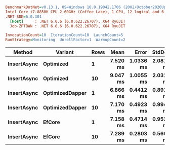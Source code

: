 ``` ini

BenchmarkDotNet=v0.13.1, OS=Windows 10.0.19042.1706 (20H2/October2020Update)
Intel Core i7-8850H CPU 2.60GHz (Coffee Lake), 1 CPU, 12 logical and 6 physical cores
.NET SDK=6.0.301
  [Host]     : .NET 6.0.6 (6.0.622.26707), X64 RyuJIT
  Job-ZPTBWN : .NET 6.0.6 (6.0.622.26707), X64 RyuJIT

InvocationCount=10  IterationCount=10  LaunchCount=5  
RunStrategy=Monitoring  UnrollFactor=1  WarmupCount=2  

```
|      Method |         Variant | Rows |     Mean |     Error |    StdDev |      Min |       Max |   Median |
|------------ |---------------- |----- |---------:|----------:|----------:|---------:|----------:|---------:|
| **InsertAsync** |       **Optimized** |    **1** | **7.520 ms** | **1.0336 ms** | **2.0878 ms** | **5.884 ms** | **20.208 ms** | **6.958 ms** |
| **InsertAsync** |       **Optimized** |   **10** | **9.047 ms** | **1.0055 ms** | **2.0311 ms** | **6.220 ms** | **14.477 ms** | **8.606 ms** |
| **InsertAsync** | **OptimizedDapper** |    **1** | **6.866 ms** | **0.4412 ms** | **0.8912 ms** | **5.400 ms** |  **9.250 ms** | **6.837 ms** |
| **InsertAsync** | **OptimizedDapper** |   **10** | **7.170 ms** | **0.4923 ms** | **0.9944 ms** | **6.009 ms** | **11.294 ms** | **7.013 ms** |
| **InsertAsync** |          **EfCore** |    **1** | **7.158 ms** | **0.4714 ms** | **0.9522 ms** | **5.647 ms** | **10.485 ms** | **6.998 ms** |
| **InsertAsync** |          **EfCore** |   **10** | **7.289 ms** | **0.2803 ms** | **0.5663 ms** | **6.045 ms** |  **8.457 ms** | **7.326 ms** |
